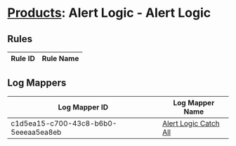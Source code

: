 # [Products](README.md): Alert Logic - Alert Logic

## Rules

|Rule ID|Rule Name|
|----|----|


## Log Mappers

|Log Mapper ID|Log Mapper Name|
|----|----|
|c1d5ea15-c700-43c8-b6b0-5eeeaa5ea8eb|[Alert Logic Catch All](../mappings/c1d5ea15-c700-43c8-b6b0-5eeeaa5ea8eb.md)|



